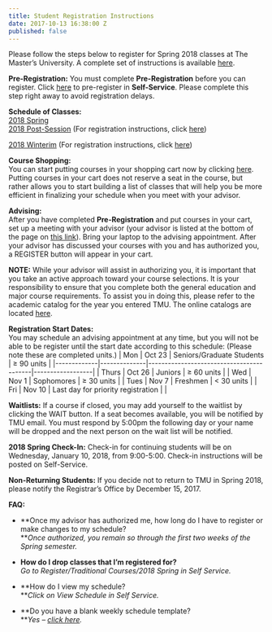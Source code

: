 ```yaml
---
title: Student Registration Instructions
date: 2017-10-13 16:38:00 Z
published: false
---
```


Please follow the steps below to register for Spring 2018 classes at The Master’s University. A complete set of instructions is available [here](https://athletics.masters.edu/media/870475/registration-instructions-student-sp18.doc).

**Pre-Registration:**
You must complete **Pre-Registration** before you can register. Click [here](https://portal.masters.edu/Preregistration) to pre-register in **Self-Service**. Please complete this step right away to avoid registration delays.

**Schedule of Classes:**\
[2018 Spring](https://athletics.masters.edu/media/870476/course-schedule-spring-2018.xlsx)\
[2018 Post-Session](https://athletics.masters.edu/media/870477/csps2018.docx) (For registration instructions, click [here](https://athletics.masters.edu/media/870493/post-2018-reg-info.docx))

[2018 Winterim](https://athletics.masters.edu/media/870478/cswi2018.docx) (For registration instructions, click [here](https://athletics.masters.edu/media/870494/winterim-2018-reg-info.docx))

**Course Shopping:**\
You can start putting courses in your shopping cart now by clicking [here](https://portal.masters.edu/SelfService/Registration/ShoppingCart.aspx). Putting courses in your cart does not reserve a seat in the course, but rather allows you to start building a list of classes that will help you be more efficient in finalizing your schedule when you meet with your advisor.

**Advising:**\
After you have completed **Pre-Registration** and put courses in your cart, set up a meeting with your advisor (your advisor is listed at the bottom of the page on [this link](https://portal.masters.edu/SelfService/Records/ScheduleHome.aspx)). Bring your laptop to the advising appointment. After your advisor has discussed your courses with you and has authorized you, a REGISTER button will appear in your cart.

**NOTE:** While your advisor will assist in authorizing you, it is important that you take an active approach toward your course selections. It is your responsibility to ensure that you complete both the general education and major course requirements. To assist you in doing this, please refer to the academic catalog for the year you entered TMU. The online catalogs are located [here](http://www.masters.edu/academics/online-catalog.html).

**Registration Start Dates:** \
You may schedule an advising appointment at any time, but you will not be able to be register until the start date according to this schedule: (Please note these are completed units.)
|    Mon      |    Oct 23    |    Seniors/Graduate Students             |    ≥ 90 units    | 
|-------------|--------------|------------------------------------------|------------------|
|    Thurs    |    Oct 26    |    Juniors                               |    ≥ 60 units    | 
|    Wed      |    Nov 1     |    Sophomores                            |    ≥ 30 units    | 
|    Tues     |    Nov 7     |    Freshmen                              |    < 30 units    | 
|    Fri      |    Nov 10    |    Last day for priority registration    |                  | 

**Waitlists:**
If a course if closed, you may add yourself to the waitlist by clicking the WAIT button. If a seat becomes available, you will be notified by TMU email. You must respond by 5:00pm the following day or your name will be dropped and the next person on the wait list will be notified.

**2018 Spring Check-In:**
Check-in for continuing students will be on Wednesday, January 10, 2018, from 9:00-5:00. Check-in instructions will be posted on Self-Service.

**Non-Returning Students:**
If you decide not to return to TMU in Spring 2018, please notify the Registrar’s Office by December 15, 2017.

**FAQ:**

* **Once my advisor has authorized me, how long do I have to register or make changes to my schedule?\
   ***Once authorized, you remain so through the first two weeks of the Spring semester.*

* **How do I drop classes that I’m registered for?***\
   Go to Register/Traditional Courses/2018 Spring in Self Service.*

* **How do I view my schedule?\
   ***Click on View Schedule in Self Service.*

* **Do you have a blank weekly schedule template?\
   ***Yes – [click here](https://athletics.masters.edu/media/870479/weekly-schedule-form.xlsx).*